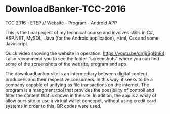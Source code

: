 # DownloadBanker-TCC-2016
TCC 2016 - ETEP //  Website - Program - Android APP

This is the final project of my technical course and involves skills in C#, ASP.NET, MySQL, Java (for the Android application), Html, Css and some Javascript.

Quick video showing the website in operation: https://youtu.be/dn1jrSgNh84
I also recommend you to see the folder "screenshots" where you can find some of the screenshots of the website, program and app.

The downloadbanker site is an intermediary between digital content producers and their respective consumers.
In this way, it seeks to be a company capable of unifying as file transactions on the internet.
The program is a mangment tool that provides the possibility of controll and filter the content that is shown in the site.
In adition, the app is a whay of allow ours site to use a virtual wallet concepct, without using credit card systems in order to this, QR codes were used.
